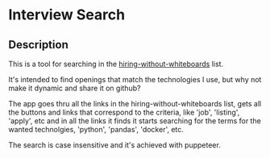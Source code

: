 # Interview Search

## Description
This is a tool for searching in the [hiring-without-whiteboards](https://github.com/poteto/hiring-without-whiteboards) list.

It's intended to find openings that match the technologies I use, but why not make it dynamic and share it on github?

The app goes thru all the links in the hiring-without-whiteboards list, gets all the buttons and links that correspond to the criteria, like 'job', 'listing', 'apply', etc and in all the links it finds it starts searching for the terms for the wanted technolgies, 'python', 'pandas', 'docker', etc.

The search is case insensitive and it's achieved with puppeteer.